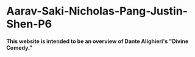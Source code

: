 # Aarav-Saki-Nicholas-Pang-Justin-Shen-P6
#### This website is intended to be an overview of Dante Alighieri's "Divine Comedy."


